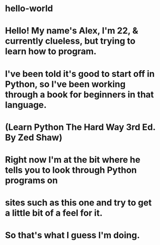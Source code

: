 # hello-world

# Hello! My name's Alex, I'm 22, & currently clueless, but trying to learn how to program. 
#
# I've been told it's good to start off in Python, so I've been working through a book for beginners in that language.
# (Learn Python The Hard Way 3rd Ed. By Zed Shaw)
#
# Right now I'm at the bit where he tells you to look through Python programs on 
# sites such as this one and try to get a little bit of a feel for it.
#
# So that's what I guess I'm doing.
